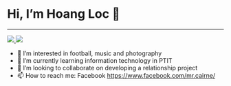 # Hi, I’m Hoang Loc 👋 
---
<a href=https://www.linkedin.com/in/hoang-loc/> <img src="https://img.shields.io/badge/-LinkedIn-0e76a8?style=plastic&logo=linkedIn"> </a> <a href=https://www.facebook.com/mr.cairne/> <img src="https://img.shields.io/badge/Facebook-%231877F2.svg?style=for-the-badge&logo=Facebook&logoColor=white"> </a>
- 👀 I’m interested in football, music and photography
- 🌱 I’m currently learning information technology in PTIT
- 💞️ I’m looking to collaborate on developing a relationship project
- 📫 How to reach me: Facebook https://www.facebook.com/mr.cairne/

<!---
hoangdloc/hoangdloc is a ✨ special ✨ repository because its `README.md` (this file) appears on your GitHub profile.
You can click the Preview link to take a look at your changes.
--->
